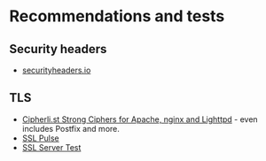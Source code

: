 Recommendations and tests
=========================

Security headers
----------------
* [securityheaders.io](https://securityheaders.io/)

TLS
---
* [Cipherli.st Strong Ciphers for Apache, nginx and Lighttpd](https://cipherli.st/) - even includes Postfix and more.
* [SSL Pulse](https://www.trustworthyinternet.org/ssl-pulse/)
* [SSL Server Test](https://www.ssllabs.com/ssltest/)

